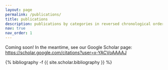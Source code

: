 ```yaml
---
layout: page
permalink: /publications/
title: publications
description: publications by categories in reversed chronological order. generated by jekyll-scholar.
nav: true
nav_order: 1
---
```

Coming soon! In the meantime, see our Google Scholar page: https://scholar.google.com/citations?user=x-YACVoAAAAJ
<!-- _pages/publications.md -->
<div class="publications">

{% bibliography -f {{ site.scholar.bibliography }} %}

</div>
